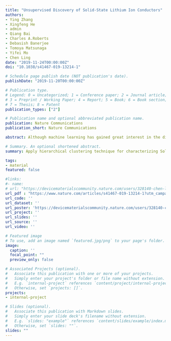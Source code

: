```yaml
---
title: "Unsupervised Discovery of Solid-State Lithium Ion Conductors"
authors:
- Ying Zhang
- Xingfeng He
- admin
- Qiang Bai
- Charles A.Roberts
- Debasish Banerjee
- Tomoya Matsunaga
- Yifei Mo
- Chen Ling
date: "2019-11-24T00:00:00Z"
doi: "10.1038/s41467-019-13214-1"

# Schedule page publish date (NOT publication's date).
publishDate: "2019-11-20T00:00:00Z"

# Publication type.
# Legend: 0 = Uncategorized; 1 = Conference paper; 2 = Journal article;
# 3 = Preprint / Working Paper; 4 = Report; 5 = Book; 6 = Book section;
# 7 = Thesis; 8 = Patent
publication_types: ["2"]

# Publication name and optional abbreviated publication name.
publication: Nature Communications
publication_short: Nature Communications

abstract: Although machine learning has gained great interest in the discovery of functional materials, the advancement of reliable models is impeded by the scarcity of available materials property data. Here we propose and demonstrate a distinctive approach for materials discovery using unsupervised learning, which does not require labeled data and thus alleviates the data scarcity challenge. Using solid-state Li-ion conductors as a model problem, unsupervised learning utilizes a limited quantity of conductivity data to cluster a broad range of Li-containing materials that narrows a high-throughput screening of a large candidate list to a prioritized list for further accurate screening. Our unsupervised learning scheme discovers sixteen new fast Li conductors with conductivities of 10^-4 to 10^-1 S cm^-1 predicted in ab initio molecular dynamics simulations. These compounds have structures and chemistries distinct to known systems, demonstrating the capability of unsupervised learning for discovering materials over a wide materials space with limited property data.

# Summary. An optional shortened abstract.
summary: Apply hierarchical clustering technique for characterizing Solid-State Lithium Ion conductors

tags:
- material
featured: false

#links:
#- name:
# url: "https://devicematerialscommunity.nature.com/users/328140-chen-ling/posts/56441-discovering-novel-solid-state-lithium-ion-conductors-through-unsupervised-learning"
url_pdf : "https://www.nature.com/articles/s41467-019-13214-1?utm_campaign=MultipleJournals_USG_DEVICE&utm_source=Nature_community&utm_medium=Community_sites&utm_content=BenJoh-Nature-MultipleJournals-Engineering-Global"
url_code: ''
url_dataset: ''
url_poster: 'https://devicematerialscommunity.nature.com/users/328140-chen-ling/posts/56441-discovering-novel-solid-state-lithium-ion-conductors-through-unsupervised-learning'
url_project: ''
url_slides: ''
url_source: ''
url_video: ''

# Featured image
# To use, add an image named `featured.jpg/png` to your page's folder.
image:
  caption: ''
  focal_point: ""
  preview_only: false

# Associated Projects (optional).
#   Associate this publication with one or more of your projects.
#   Simply enter your project's folder or file name without extension.
#   E.g. `internal-project` references `content/project/internal-project/index.md`.
#   Otherwise, set `projects: []`.
projects:
- internal-project

# Slides (optional).
#   Associate this publication with Markdown slides.
#   Simply enter your slide deck's filename without extension.
#   E.g. `slides: "example"` references `content/slides/example/index.md`.
#   Otherwise, set `slides: ""`.
slides: ""
---
```

